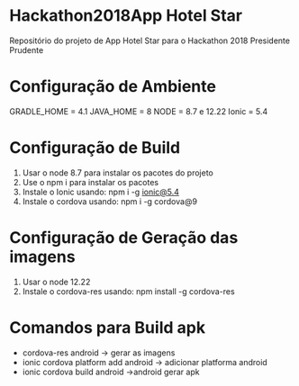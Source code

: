 # Hackathon2018App Hotel Star

Repositório do projeto de App Hotel Star para o Hackathon 2018 Presidente Prudente

# Configuração de Ambiente

GRADLE_HOME = 4.1
JAVA_HOME = 8
NODE = 8.7 e 12.22
Ionic = 5.4

# Configuração de Build
1. Usar o node 8.7 para instalar os pacotes do projeto
2. Use o npm i para instalar os pacotes
3. Instale o Ionic usando: npm i -g ionic@5.4
4. Instale o cordova usando: npm i -g cordova@9

# Configuração de Geração das imagens
1. Usar o node 12.22
2. Instale o cordova-res usando: npm install -g cordova-res


# Comandos para Build apk
- cordova-res android -> gerar as imagens
- ionic cordova platform add android -> adicionar platforma android
- ionic cordova build android ->android gerar apk


